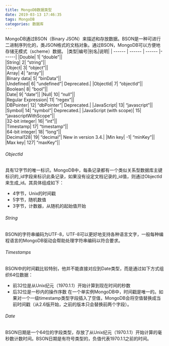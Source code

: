 ```yaml
---
title: MongoDB数据类型
date: 2019-03-13 17:46:35
tags: MongoDB
categories: 数据库
---
```

MongoDB通过BSON（Binary JSON）来描述和存放数据。BSON是一种可进行二进制序列化的，类JSON格式的文档对象。通过BSON，MongoDB可以方便地存储无模式（scheme）数据。
|类型|编号|别名|说明|
| ------ | ------ | ------ |------|
|Double|	1|	“double”||	 
|String|	2|	“string”||	 
|Object|	3|	“object”||	 
|Array|	4|	“array”||	 
|Binary data|	5|	“binData”||	 
|Undefined|	6|	“undefined”|	Deprecated.|
|ObjectId|	7|	“objectId”||	 
|Boolean|	8|	“bool”||	 
|Date|	9|	“date”|| 
|Null|	10|	“null”||	 
|Regular Expression|	11|	“regex”||	 
|DBPointer|	12|	“dbPointer”|	Deprecated.|
|JavaScript|	13|	“javascript”||	 
|Symbol|	14|	“symbol”|	Deprecated.|
|JavaScript (with scope)|	15|	“javascriptWithScope”||	 
|32-bit integer|	16|	“int”||	 
|Timestamp|	17|	“timestamp”||	 
|64-bit integer|	18|	“long”||	 
|Decimal128|	19|	“decimal”|	New in version 3.4.|
|Min key|	-1|	“minKey”||	 
|Max key|	127|	“maxKey”||

###### ObjectId
具有12字节的唯一标识。MongoDB中，每条记录都有一个类似关系型数据库主键标识的_id字段来标识此条记录，如果没有设定文档记录的_id值，则通过ObjectId来生成_id。其具体组成如下：
- 4字节，Unix的时间戳
- 5字节，随机数值
- 3字节，计数器，从随机的起始值开始

###### String
BSON的字符串编码为UTF-8，UTF-8可以更好地支持各种语言文字，一般每种编程语言的MongoDB驱动会帮助处理字符串编码以符合要求。

###### Timestamps
BSON中的时间戳比较特别，他并不能直接对应到Date类型，而是通过如下方式组织64位数据：
- 前32位是从Unix纪元（1970.1.1）开始计算到现在时间的秒数
- 后32位是一秒内的操作序数
在一个单实例MongoDB中，时间戳是唯一的。如果对一个一级timestamp类型字段插入了空值，MongoDB会将空值替换成当前时间戳（从2.6版开始，之前的版本只会替换前两个字段）。

###### Date
BSON日期是一个64位的字段类型，存放了从Unix纪元（1970.1.1）开始计算的毫秒数计数时间。BSON日期是有符号类型的，负值代表1970.1.1之前的时间。